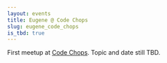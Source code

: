 ```yaml
---
layout: events
title: Eugene @ Code Chops
slug: eugene_code_chops
is_tbd: true
---
```

First meetup at [Code Chops](http://g.co/maps/nqr9d). Topic and date still TBD.